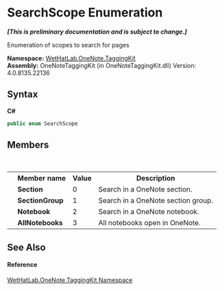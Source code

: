 # SearchScope Enumeration
 _**\[This is preliminary documentation and is subject to change.\]**_

Enumeration of scopes to search for pages

**Namespace:**&nbsp;<a href="4e00c8ac-fc03-0e6d-d2fd-b2c7565a9aa0.md">WetHatLab.OneNote.TaggingKit</a><br />**Assembly:**&nbsp;OneNoteTaggingKit (in OneNoteTaggingKit.dll) Version: 4.0.8135.22136

## Syntax

**C#**<br />
``` C#
public enum SearchScope
```


## Members
&nbsp;<table><tr><th></th><th>Member name</th><th>Value</th><th>Description</th></tr><tr><td /><td target="F:WetHatLab.OneNote.TaggingKit.SearchScope.Section">**Section**</td><td>0</td><td>Search in a OneNote section.</td></tr><tr><td /><td target="F:WetHatLab.OneNote.TaggingKit.SearchScope.SectionGroup">**SectionGroup**</td><td>1</td><td>Search in a OneNote section group.</td></tr><tr><td /><td target="F:WetHatLab.OneNote.TaggingKit.SearchScope.Notebook">**Notebook**</td><td>2</td><td>Search in a OneNote notebook.</td></tr><tr><td /><td target="F:WetHatLab.OneNote.TaggingKit.SearchScope.AllNotebooks">**AllNotebooks**</td><td>3</td><td>All notebooks open in OneNote.</td></tr></table>

## See Also


#### Reference
<a href="4e00c8ac-fc03-0e6d-d2fd-b2c7565a9aa0.md">WetHatLab.OneNote.TaggingKit Namespace</a><br />